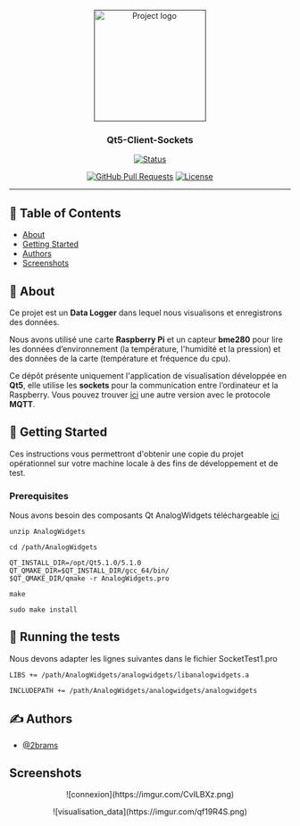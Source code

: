 <p align="center">
  <a href="" rel="noopener">
 <img width=200px height=200px src="https://i.imgur.com/6wj0hh6.jpg" alt="Project logo"></a>
</p>

<h3 align="center">Qt5-Client-Sockets</h3>


<div align="center">

[![Status](https://img.shields.io/badge/status-active-success.svg)]()
<!-- [![GitHub Issues](https://img.shields.io/github/issues/kylelobo/The-Documentation-Compendium.svg)](https://github.com/kylelobo/The-Documentation-Compendium/issues) -->
[![GitHub Pull Requests](https://img.shields.io/github/issues-pr/kylelobo/The-Documentation-Compendium.svg)](https://github.com/kylelobo/The-Documentation-Compendium/pulls)
[![License](https://img.shields.io/badge/license-MIT-blue.svg)](/LICENSE)

</div>

---


## 📝 Table of Contents

- [About](#about)
- [Getting Started](#getting_started)
- [Authors](#authors)
- [Screenshots](#screenshots)

## 🧐 About <a name = "about"></a>

 Ce projet est un  **Data	Logger** dans lequel nous visualisons et enregistrons des données.

 Nous avons utilisé une carte **Raspberry Pi** et un capteur **bme280** pour lire les données	d’environnement (la température, l'humidité et la pression) et des données de la carte (température et fréquence du cpu). 

 Ce dépôt présente uniquement l'application de visualisation développée en **Qt5**, elle utilise les **sockets** pour la communication entre l’ordinateur et la Raspberry.
 Vous pouvez trouver [ici](https://github.com/2brams/Qt5ClientMQTT)  une autre version avec le protocole **MQTT**. 

## 🏁 Getting Started <a name = "getting_started"></a>

Ces instructions vous permettront d'obtenir une copie du projet opérationnel sur votre machine locale à des fins de développement et de test. 


### Prerequisites

Nous avons besoin des composants Qt AnalogWidgets téléchargeable [ici](https://store.kde.orgp/1/132205/)

```
unzip AnalogWidgets

cd /path/AnalogWidgets

QT_INSTALL_DIR=/opt/Qt5.1.0/5.1.0
QT_QMAKE_DIR=$QT_INSTALL_DIR/gcc_64/bin/
$QT_QMAKE_DIR/qmake -r AnalogWidgets.pro

make

sudo make install
```

## 🔧 Running the tests <a name = "tests"></a>

Nous devons adapter les lignes suivantes dans le fichier SocketTest1.pro

```
LIBS += /path/AnalogWidgets/analogwidgets/libanalogwidgets.a

INCLUDEPATH += /path/AnalogWidgets/analogwidgets/analogwidgets

```

## ✍️ Authors <a name = "authors"></a>

- [@2brams](https://github.com/2brams)



## Screenshots <a name = "screenshots"></a>

<p align="center">
![connexion](https://imgur.com/CvILBXz.png)
</p>

<p align="center">
![visualisation_data](https://imgur.com/qf19R4S.png)
</p>

